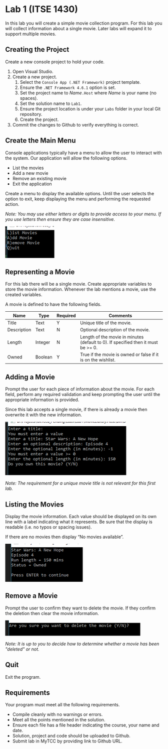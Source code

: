 # Lab 1 (ITSE 1430)

In this lab you will create a simple movie collection program. For this lab you will collect information about a single movie. Later labs will expand it
to support multiple movies.

## Creating the Project

Create a new console project to hold your code.

1. Open Visual Studio.
2. Create a new project.
    1. Select the ```Console App (.NET Framework)``` project template.
    2. Ensure the ```.NET Framework 4.6.1``` option is set.
    3. Set the project name to *Name*```.Host``` where *Name* is your name (no spaces).
    4. Set the solution name to ```Lab1```.
    5. Ensure the project location is under your ```Labs``` folder in your local Git repository.
    5. Create the project.
3. Commit the changes to Github to verify everything is correct.

## Create the Main Menu

Console applications typically have a menu to allow the user to interact with the system. Our application will allow the following options.

- List the movies
- Add a new movie
- Remove an existing movie
- Exit the application

Create a menu to display the available options. Until the user selects the option to exit, keep displaying the menu and performing the requested action.

*Note: You may use either letters or digits to provide access to your menu. If you use letters then ensure they are case insensitive.*

![Menu](menu.png)

## Representing a Movie

For this lab there will be a single movie. Create appropriate variables to store the movie information. Whenever the lab mentions a movie, use the created variables.

A movie is defined to have the following fields.

Name | Type | Required | Comments
---- | ---- | -------- | --------
Title       | Text | Y | Unique title of the movie.
Description | Text | N | Optional description of the movie.
Length      | Integer | N   | Length of the movie in minutes (default to 0). If specified then it must be >= 0.
Owned       | Boolean | Y	| True if the movie is owned or false if it is on the wishlist.

## Adding a Movie

Prompt the user for each piece of information about the movie. For each field, perform any required validation and keep prompting the user until the appropriate information is provided.

Since this lab accepts a single movie, if there is already a movie then overwrite it with the new information.

![Add Movie](add-movie.png)

*Note: The requirement for a unique movie title is not relevant for this first lab.*

## Listing the Movies

Display the movie information.  Each value should be displayed on its own line with a label indicating what it represents. Be sure that the display is readable (i.e. no typos or spacing issues).

If there are no movies then display “No movies available”.

![List Movie](list-movie.png)

## Remove a Movie

Prompt the user to confirm they want to delete the movie. If they confirm the deletion then clear the movie information.

![Delete Movie](delete-movie.png)

*Note: It is up to you to decide how to determine whether a movie has been "deleted" or not.*

## Quit

Exit the program.

## Requirements

Your program must meet all the following requirements.
- Compile cleanly with no warnings or errors.
- Meet all the points mentioned in the solution.
- Ensure each file has a file header indicating the course, your name and date.
- Solution, project and code should be uploaded to Github.
- Submit lab in MyTCC by providing link to Github URL.



